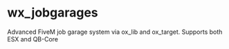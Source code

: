 # wx_jobgarages
Advanced FiveM job garage system via ox_lib and ox_target. Supports both ESX and QB-Core
